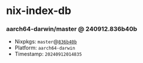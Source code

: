 # nix-index-db
### aarch64-darwin/master @ 240912.836b40b
- Nixpkgs: `master`@[`836b40b`](https://github.com/NixOS/nixpkgs/commit/836b40b7c7817480aa8c41a1e61d41453232d8a7)
- Platform: `aarch64-darwin`
- Timestamp: `20240912014835`
